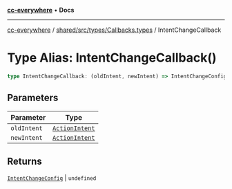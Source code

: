 [**cc-everywhere**](../../../../../index.md) • **Docs**

***

[cc-everywhere](../../../../../index.md) / [shared/src/types/Callbacks.types](../index.md) / IntentChangeCallback

# Type Alias: IntentChangeCallback()

```ts
type IntentChangeCallback: (oldIntent, newIntent) => IntentChangeConfig | undefined;
```

## Parameters

| Parameter | Type |
| ------ | ------ |
| `oldIntent` | [`ActionIntent`](../../ActionIntent.types/type-aliases/ActionIntent.md) |
| `newIntent` | [`ActionIntent`](../../ActionIntent.types/type-aliases/ActionIntent.md) |

## Returns

[`IntentChangeConfig`](../interfaces/IntentChangeConfig.md) \| `undefined`
